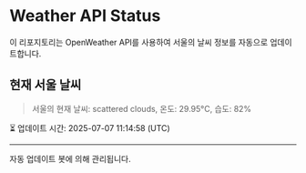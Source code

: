 
# Weather API Status

이 리포지토리는 OpenWeather API를 사용하여 서울의 날씨 정보를 자동으로 업데이트합니다.

## 현재 서울 날씨
> 서울의 현재 날씨: scattered clouds, 온도: 29.95°C, 습도: 82%

⏳ 업데이트 시간: 2025-07-07 11:14:58 (UTC)

---
자동 업데이트 봇에 의해 관리됩니다.
